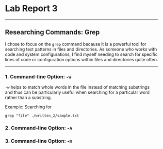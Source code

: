 # Lab Report 3

---

## Researching Commands: Grep
I chose to focus on the `grep` command because it is a powerful tool for searching text patterns in files and directories. As someone who works with code and system configurations, I find myself needing to search for specific lines of code or configuration options within files and directories quite often.

---

### 1. Command-line Option: `-w`
`-w` helps to match whole words in the file instead of matching substrings and thus can be particularly useful when searching for a particular word rather than a substring. 

Example: Searching for 
```
grep "file" ./written_2/sample.txt
```

### 2. Command-line Option: `-A`



### 3. Command-line Option: `-m`
